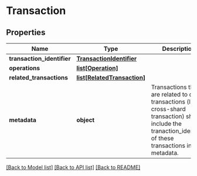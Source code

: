 # Transaction

## Properties
Name | Type | Description | Notes
------------ | ------------- | ------------- | -------------
**transaction_identifier** | [**TransactionIdentifier**](TransactionIdentifier.md) |  | 
**operations** | [**list[Operation]**](Operation.md) |  | 
**related_transactions** | [**list[RelatedTransaction]**](RelatedTransaction.md) |  | [optional] 
**metadata** | **object** | Transactions that are related to other transactions (like a cross-shard transaction) should include the tranaction_identifier of these transactions in the metadata. | [optional] 

[[Back to Model list]](../README.md#documentation-for-models) [[Back to API list]](../README.md#documentation-for-api-endpoints) [[Back to README]](../README.md)

